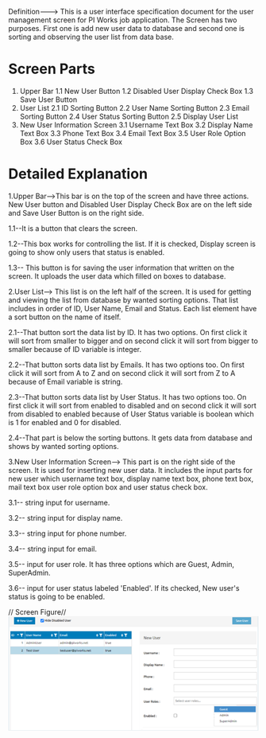 Definition---> This is a user interface specification document for the user management screen for PI Works job application. The Screen has two purposes. First one is add new user data to database and second one is sorting and observing the user list from data base. 

# Screen Parts
1. Upper Bar
   1.1 New User Button
   1.2 Disabled User Display Check Box
   1.3 Save User Button
2. User List
   2.1 ID Sorting Button
   2.2 User Name Sorting Button
   2.3 Email Sorting Button
   2.4 User Status Sorting Button
   2.5 Display User List
3. New User Information Screen
   3.1 Username Text Box
   3.2 Display Name Text Box
   3.3 Phone Text Box
   3.4 Email Text Box
   3.5 User Role Option Box
   3.6 User Status Check Box 

# Detailed Explanation
 
 1.Upper Bar-->This bar is on the top of the screen and have three actions. New User button and Disabled User Display Check Box are on the left side and Save User Button is on the right side.


  1.1--It is a button that clears the screen.
 
  1.2--This box works for controlling the list. If it is checked, Display screen is going to show only users that status is enabled.
 
  1.3-- This button is for saving the user information that written on the screen. It uploads the user data which filled on boxes to database.
  
  
 2.User List--> This list is on the left half of the screen. It is used for getting and viewing the list from database by wanted sorting options. That list includes in order of ID, User Name, Email and Status. Each list element have a sort button on the name of itself.
 
 
  2.1--That button sort the data list by ID. It has two options. On first click it will sort from smaller to bigger and on second click it will sort from bigger to smaller because of ID variable is integer.

  2.2--That button sorts data list by Emails. It has two options too. On first click it will sort from A to Z and on second click it will sort from Z to A because of Email variable is string.

  2.3--That button sorts data list by User Status. It has two options too. On first click it will sort from enabled to disabled and on second click it will sort from disabled to enabled because of User Status variable is boolean which is 1 for enabled and 0 for disabled.

  2.4--That part is below the sorting buttons. It gets data from database and shows by wanted sorting options.


  3.New User Information Screen--> This part is on the right side of the screen. It is used for inserting new user data. It includes the input parts for new user which username text box, display name text box, phone text box, mail text box user role option box and user status check box.

  3.1-- string input for username.
 
  3.2-- string input for display name.
 
  3.3-- string input for phone number.
 
  3.4-- string input for email.
 
  3.5-- input for user role. It has three options which are Guest, Admin, SuperAdmin. 
 
  3.6-- input for user status labeled 'Enabled'. If its checked, New user's status is going to be enabled.
 
// Screen Figure//
![User Management Screen](/pic1.png)
